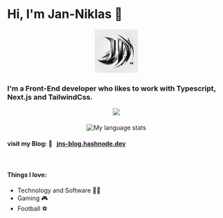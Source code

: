 # Hi, I'm Jan-Niklas 👋

<p align="center">
  <a href="https://jn-reinhardt.vercel.app/" target="_blank">
    <img width="100" src="https://raw.githubusercontent.com/Jayzumen/next-portfolio/main/public/j.png" alt="logo" />
  </a>
</p>

### I'm a Front-End developer who likes to work with Typescript, Next.js and TailwindCss.

<div align="center">
  <picture>
<source 
  srcset="https://github-readme-stats.vercel.app/api?username=Jayzumen&show_icons=true&theme=dark"
  media="(prefers-color-scheme: dark)"
/>
<source
  srcset="https://github-readme-stats.vercel.app/api?username=Jayzumen&show_icons=true"
  media="(prefers-color-scheme: light), (prefers-color-scheme: no-preference)"
/>
<img src="https://github-readme-stats.vercel.app/api?username=Jayzumen&show_icons=true" />
</picture>
</div>

<br />


<div align="center">  
<img width="" src="https://github-readme-stats.vercel.app/api/top-langs/?username=Jayzumen&layout=compact" alt="My language stats" />
</div>

#### visit my Blog: 📖 &nbsp;&nbsp;[jns-blog.hashnode.dev](https://jns-blog.hashnode.dev/)

<br />

#### Things I love:

  * Technology and Software 🧑‍💻
  * Gaming 🎮
  * Football ⚽
